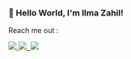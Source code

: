 ###  👋 Hello World, I'm Ilma Zahil!


Reach me out :

<a href="https://www.instagram.com/iam_ilm/">
  <img src="https://img.shields.io/badge/-Instagram-red">
</a>

<a href="https://twitter.com/FZahil">
  <img src="https://img.shields.io/badge/-Twitter-61DAFB?logo=twitter&logoColor=#1DA1F2&style=flat-square">
</a>

<a href="https://github.com/IlmaZahil">
  <img src="">
</a>

<img src="https://img.shields.io/badge/Instagram-E4405F?style=for-the-badge&logo=instagram&logoColor=white">







